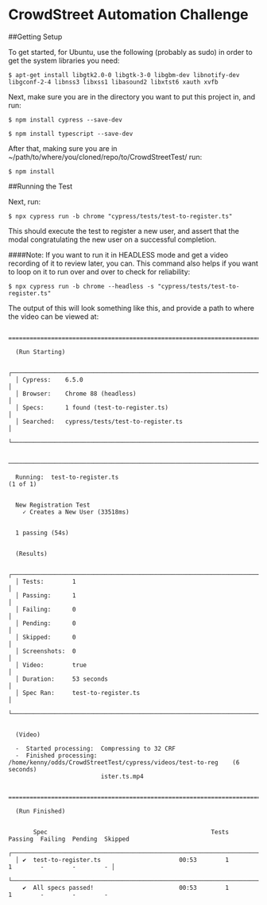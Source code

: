 # CrowdStreet Automation Challenge

##Getting Setup

To get started, for Ubuntu, use the following (probably as sudo) in order to get the system libraries you need:

`$ apt-get install libgtk2.0-0 libgtk-3-0 libgbm-dev libnotify-dev libgconf-2-4 libnss3 libxss1 libasound2 libxtst6 xauth xvfb`



Next, make sure you are in the directory you want to put this project in, and run:

`$ npm install cypress --save-dev`

`$ npm install typescript --save-dev`



After that, making sure you are in ~/path/to/where/you/cloned/repo/to/CrowdStreetTest/ run:

`$ npm install`




##Running the Test

Next, run:

`$ npx cypress run -b chrome "cypress/tests/test-to-register.ts"`


This should execute the test to register a new user, and assert that the modal congratulating the new user on a successful completion.

####Note:  If you want to run it in HEADLESS mode and get a video recording of it to review later, you can.  This command also helps if you want to loop on it to run over and over to check for reliability:

`$ npx cypress run -b chrome --headless -s "cypress/tests/test-to-register.ts"`

The output of this will look something like this, and provide a path to where the video can be viewed at:

```

====================================================================================================

  (Run Starting)

  ┌────────────────────────────────────────────────────────────────────────────────────────────────┐
  │ Cypress:    6.5.0                                                                              │
  │ Browser:    Chrome 88 (headless)                                                               │
  │ Specs:      1 found (test-to-register.ts)                                                      │
  │ Searched:   cypress/tests/test-to-register.ts                                                  │
  └────────────────────────────────────────────────────────────────────────────────────────────────┘


────────────────────────────────────────────────────────────────────────────────────────────────────
                                                                                                    
  Running:  test-to-register.ts                                                             (1 of 1)


  New Registration Test
    ✓ Creates a New User (33518ms)


  1 passing (54s)


  (Results)

  ┌────────────────────────────────────────────────────────────────────────────────────────────────┐
  │ Tests:        1                                                                                │
  │ Passing:      1                                                                                │
  │ Failing:      0                                                                                │
  │ Pending:      0                                                                                │
  │ Skipped:      0                                                                                │
  │ Screenshots:  0                                                                                │
  │ Video:        true                                                                             │
  │ Duration:     53 seconds                                                                       │
  │ Spec Ran:     test-to-register.ts                                                              │
  └────────────────────────────────────────────────────────────────────────────────────────────────┘


  (Video)

  -  Started processing:  Compressing to 32 CRF                                                     
  -  Finished processing: /home/kenny/odds/CrowdStreetTest/cypress/videos/test-to-reg    (6 seconds)
                          ister.ts.mp4                                                              


====================================================================================================

  (Run Finished)


       Spec                                              Tests  Passing  Failing  Pending  Skipped  
  ┌────────────────────────────────────────────────────────────────────────────────────────────────┐
  │ ✔  test-to-register.ts                      00:53        1        1        -        -        - │
  └────────────────────────────────────────────────────────────────────────────────────────────────┘
    ✔  All specs passed!                        00:53        1        1        -        -        -  

``` 
